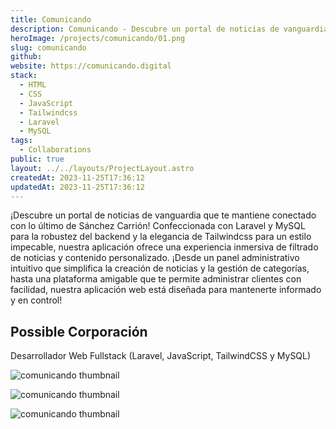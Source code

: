 ```yaml
---
title: Comunicando
description: Comunicando - Descubre un portal de noticias de vanguardia que te mantiene conectado con lo último de Sánchez Carrión
heroImage: /projects/comunicando/01.png
slug: comunicando
github:
website: https://comunicando.digital
stack:
  - HTML
  - CSS
  - JavaScript
  - Tailwindcss
  - Laravel
  - MySQL
tags:
  - Collaborations
public: true
layout: ../../layouts/ProjectLayout.astro
createdAt: 2023-11-25T17:36:12
updatedAt: 2023-11-25T17:36:12
---
```


¡Descubre un portal de noticias de vanguardia que te mantiene conectado con lo último de Sánchez Carrión! Confeccionada con Laravel y MySQL para la robustez del backend y la elegancia de Tailwindcss para un estilo impecable, nuestra aplicación ofrece una experiencia inmersiva de filtrado de noticias y contenido personalizado. ¡Desde un panel administrativo intuitivo que simplifica la creación de noticias y la gestión de categorías, hasta una plataforma amigable que te permite administrar clientes con facilidad, nuestra aplicación web está diseñada para mantenerte informado y en control!

## Possible Corporación
Desarrollador Web Fullstack (Laravel, JavaScript, TailwindCSS y MySQL)

![comunicando thumbnail](/projects/comunicando/02.png)

![comunicando thumbnail](/projects/comunicando/03.png)

![comunicando thumbnail](/projects/comunicando/04.png)
